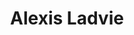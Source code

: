 ---
title: "Alexis Ladvie"
url: /vichy/alexis-ladvie-place-pierre-victor-leger/
shop: Konditorei
---